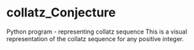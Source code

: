 # collatz_Conjecture
Python program - representing collatz sequence 
This is a visual representation of the collatz sequence for any positive integer. 
